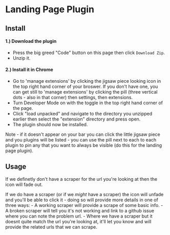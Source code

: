 # Landing Page Plugin

## Install

#### 1.) Download the plugin

* Press the big greed "Code" button on this page then click `Download Zip`.
* Unzip it.

#### 2.) Install it in Chrome

* Go to 'manage extensions' by clicking the jigsaw piece looking icon in the top right hand corner of your broswer. If you don't have one, you can get still to 'manage extensions' by clicking the pill (three vertical dots - also in that corner) then settings, then extensions.
* Turn Developer Mode on with the toggle in the top right hand corner of the page.
* Click "load unpacked" and navigate to the directory you unzipped earlier then select the "extension" directory and press open.
* The plugin should now be installed.

Note - if it doesn't appear on your bar you can click the little jigsaw piece and you plugins will be listed - you can use the pill next to each to each plugin to pin any that you want to always be visible (do this for the landing page plugin).

## Usage

If we definetly don't have a scraper for the url you're looking at then the icon will fade out.

If we do have a scraper (or if we _might_ have a scraper) the icon will unfade and you'll be able to click it - doing so will provide more details in one of three ways:
    - A working scraper will provide a scrape of some basic info.
    - A broken scraper will tell you it's not working and link to a github issue where you can note the problem url.
    - Where we have a scraper but it doesnt quite match the url you're looking at, it'll let you know and will provide the related urls that we can scrape.
